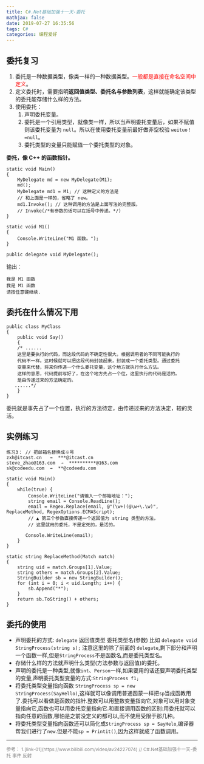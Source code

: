 ```yaml
---
title: C#.Net基础加强十一天-委托
mathjax: false
date: 2019-07-27 16:35:56
tags: C#
categories: 编程爱好
---
```


## 委托复习
1. 委托是一种数据类型，像类一样的一种数据类型。<span style="color:red">一般都是直接在命名空间中定义</span>。
2. 定义委托时，需要指明**返回值类型、委托名与参数列表**，这样就能确定该类型的委托能存储什么样的方法。
3. 使用委托：
    1. 声明委托变量。
    2. 委托是一个引用类型，就像类一样，所以当声明委托变量后，如果不赋值则该委托变量为                `null`。所以在使用委托变量前最好做非空校验 `weituo！=null`。
    3. 委托类型的变量只能赋值一个委托类型的对象。

**委托，像 C++ 的函数指针。**

```CSharp
static void Main()
{
    MyDelegate md = new MyDelegate(M1);
    md();
    MyDelegate md1 = M1; // 这种定义的方法是
    // 和上面是一样的，省略了 new。
    md1.Invoke(); // 这种调用的方法是上面写法的完整版。
    // Invoke(/*有参数的话可以在括号中传递。*/)
}

static void M1()
{
    Console.WriteLine("M1 函数。");
}

public delegate void MyDelegate();
```
输出：
```
我是 M1 函数
我是 M1 函数
请按任意键继续.
```

## 委托在什么情况下用

```CSharp
public class MyClass
{
    public void Say()
    {
    /* ......
    这里是要执行的代码，而这段代码的不确定性很大。根据调用者的不同可能执行的
    代码不一样。这时候就可以把这段代码封装起来，封装成一个委托类型。通过委托
    变量来代替，将来你传递一个什么委托变量，这个地方就执行什么方法。
    这样的意思，代码提前写好了，在这个地方先占一个位，这里执行的代码是活的。
    是由传递过来的方法确定的。
   ......*/
    }
}
```

委托就是事先占了一个位置，执行的方法待定，由传递过来的方法决定，较的灵活。

## 实例练习

```
练习3： // 把邮箱名替换成※号  
zxh@itcast.cn   →  ***@itcast.cn  
steve_zhao@163.com  →  **********@163.com  
sk@codeedu.com  →  **@codeedu.com
```

```CSharp
static void Main()
{
    while(true) {
        Console.WriteLine("请输入一个邮箱地址：");
        string email = Console.ReadLine();
        email = Regex.Replace(email, @"(\w+)(@\w+\.\w)", ReplaceMethod, RegexOptions.ECMAScript);
        // ▲ 第三个参数直接传递一个返回值为 string 类型的方法，
        // 这里就用的委托，不是定死的，是活的。

       Console.WriteLine(email);
    }
}

static string ReplaceMethod(Match match)
{
    string uid = match.Groups[1].Value;
    string others = match.Groups[2].Value;
    StringBuilder sb = new StringBuilder();
    for (int i = 0; i < uid.Length; i++) {
        sb.Append("*");
    }
    return sb.ToString() + others;
}
```
## 委托的使用

* 声明委托的方式: `delegate` 返回值类型 委托类型名(参数)   比如 `delegate void StringProcess(string s);` 注意这里的除了前面的 `delegate`,剩下部分和声明一个函数一样,但是`StringProcess`不是函数名,而是委托类型名。
* 存储什么样的方法就声明什么类型(方法参数与返回值)的委托。
* 声明的委托是一种类型,就像`int`、`Person`一样,如果要用的话还要声明委托类型的变量,声明委托类型变量的方式:`StringProcess f1;`
* 将委托类型变量指向函数 `StringProcess sp = new StringProcess(SayHello)`,这样就可以像调用普通函蒙一样把`sp`当成函教用了.委托可以看做是函数的指针.整数可以用整数变量指向它,对象可以用对象变量指向它,函数也可以用委托变量指向它.和直接调用函数的区别:用委托就可以指向任意的函数,哪怕是之前没定义的都可以,而不使用受限于那几种。
* 将委托类型变量指向函数还可以简化成`StringProcess sp = SayHelo`,编译器帮我们进行了`new`.但是不能`sp = Printit()`,因为这样就成了函数调用。


<hr/>
<span style="color:gray;font-size:12px">
参考： 
1.[link-01](https://www.bilibili.com/video/av24227074) // C#.Net基础加强十一天-委托 事件 反射
</span>
